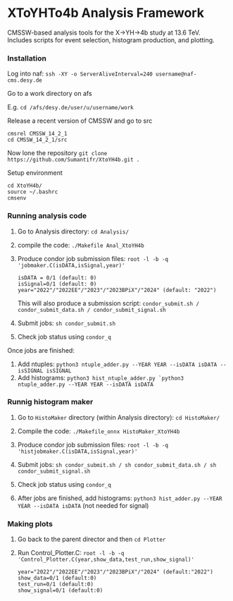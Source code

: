 # XToYHTo4b Analysis Framework 
CMSSW-based analysis tools for the X→YH→4b study at 13.6 TeV.  
Includes scripts for event selection, histogram production, and plotting.

### Installation 
Log into naf: 
```ssh -XY -o ServerAliveInterval=240 username@naf-cms.desy.de```

Go to a work directory on afs 

E.g. `cd /afs/desy.de/user/u/username/work`

Release a recent version of CMSSW and go to src
```
cmsrel CMSSW_14_2_1 
cd CMSSW_14_2_1/src
```
Now lone the repository 
```git clone https://github.com/Sumantifr/XtoYH4b.git .```

Setup environment
```
cd XtoYH4b/
source ~/.bashrc
cmsenv
```
### Running analysis code

1. Go to Analysis directory: `cd Analysis/`

2. compile the code: `./Makefile Anal_XtoYH4b `

3. Produce condor job submission files: `root -l -b -q 'jobmaker.C(isDATA,isSignal,year)'`  
   ```
   isDATA = 0/1 (default: 0)
   isSignal=0/1 (default: 0)
   year="2022"/"2022EE"/"2023"/"2023BPiX"/"2024" (default: "2022")
   ```
   This will also produce a submission script: `condor_submit.sh / condor_submit_data.sh / condor_submit_signal.sh`

4. Submit jobs: ```sh condor_submit.sh ```

5. Check job status using `condor_q` 

Once jobs are finished:
1. Add ntuples: ```python3 ntuple_adder.py --YEAR YEAR --isDATA isDATA --isSIGNAL isSIGNAL```
2. Add histograms: ```python3 hist_ntuple_adder.py `python3 ntuple_adder.py --YEAR YEAR --isDATA isDATA```

### Runnig histogram maker

1. Go to `HistoMaker` directory (within Analysis directory): `cd HistoMaker/`

2. Compile the code: ```./Makefile_onnx HistoMaker_XtoYH4b```

3. Produce condor job submission files: ```root -l -b -q 'histjobmaker.C(isDATA,isSignal,year)'```  

4. Submit jobs: ```sh condor_submit.sh / sh condor_submit_data.sh / sh condor_submit_signal.sh```

5. Check job status using `condor_q`

6. After jobs are finished, add histograms: ```python3 hist_adder.py --YEAR YEAR --isDATA isDATA```  (not needed for signal)

### Making plots

1. Go back to the parent director and then `cd Plotter` 

2. Run Control_Plotter.C: ```root -l -b -q 'Control_Plotter.C(year,show_data,test_run,show_signal)'```
   ```
   year="2022"/"2022EE"/"2023"/"2023BPiX"/"2024" (default:"2022") 
   show_data=0/1 (default:0) 
   test_run=0/1 (default:0) 
   show_signal=0/1 (default:0) 
   ```
